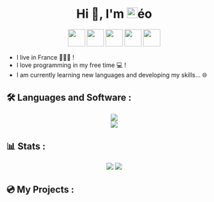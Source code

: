 <h1 align="center">Hi 👋, I'm <img src="https://leo-t-88.github.io/logo.png" height="25px">éo</h1>
<p align="center">
    <a href="https://www.instagram.com/leo.t88/"><img src="https://leo-t-88.github.io/files/insta.png" height="40px"></a>
    <a href="https://discord.com/users/596300572294905857"><img src="https://leo-t-88.github.io/files/discord.png" height="40px"></a>
    <a href="mailto:leothomas743@gmail.com"><img src="https://leo-t-88.github.io/files/gmail.png" height="40px"></a>
    <a href="https://github.com/leo-t-88"><img src="https://leo-t-88.github.io/files/github.png" height="40px"></a>
    <a href="https://codepen.io/leo-t88"><img src="https://leo-t-88.github.io/files/codepen.png" height="40px"></a>
</p>

- I live in France 💙🤍💖 !
- I love programming  in my free time  💻 !
- I am currently learning new languages and developing my skills... 🌐

## 🛠️ Languages and Software :
<p align="center">
  <img src="https://skillicons.dev/icons?i=html,css,js,cs,java"><br>
  <img src="https://skillicons.dev/icons?i=vscode,visualstudio,idea,github,npm,ps">
</p>

## 📊 Stats :
<div align="center">
  <img src="https://github-readme-stats.vercel.app/api?username=leo-t-88&show_icons=true&theme=transparent&hide_border=true">
  <img src="https://github-readme-stats.vercel.app/api/top-langs/?username=leo-t-88&layout=donut&theme=transparent&hide_border=true">
</div>

## 💿 My Projects :
